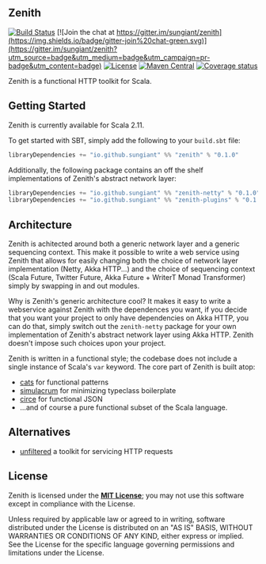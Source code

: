 ## Zenith

[![Build Status](https://travis-ci.org/sungiant/zenith.png?branch=master)](https://travis-ci.org/sungiant/zenith)
[![Join the chat at https://gitter.im/sungiant/zenith](https://img.shields.io/badge/gitter-join%20chat-green.svg)](https://gitter.im/sungiant/zenith?utm_source=badge&utm_medium=badge&utm_campaign=pr-badge&utm_content=badge)
[![License](https://img.shields.io/badge/license-MIT-lightgrey.svg)](https://raw.githubusercontent.com/sungiant/zenith/master/LICENSE)
[![Maven Central](https://img.shields.io/maven-central/v/io.github.sungiant/zenith_2.11.svg)](https://maven-badges.herokuapp.com/maven-central/io.github.sungiant/zenith_2.11)
[![Coverage status](https://img.shields.io/codecov/c/github/sungiant/zenith/master.svg)](https://codecov.io/github/sungiant/zenith)

Zenith is a functional HTTP toolkit for Scala.

## Getting Started

Zenith is currently available for Scala 2.11.

To get started with SBT, simply add the following to your `build.sbt` file:

```scala
libraryDependencies += "io.github.sungiant" %% "zenith" % "0.1.0"
```

Additionally, the following package contains an off the shelf implementations of Zenith's abstract network layer:

```scala
libraryDependencies += "io.github.sungiant" %% "zenith-netty" % "0.1.0"
libraryDependencies += "io.github.sungiant" %% "zenith-plugins" % "0.1.0"
```

## Architecture

Zenith is achitected around both a generic network layer and a generic sequencing context.  This make it possible to write a web service using Zenith that allows for easily changing both the choice of network layer implementation (Netty, Akka HTTP...) and the choice of sequencing context (Scala Future, Twitter Future, Akka Future + WriterT Monad Transformer) simply by swapping in and out modules.

Why is Zenith's generic architecture cool?  It makes it easy to write a webservice against Zenith with the dependences you want, if you decide that you want your project to only have dependencies on Akka HTTP, you can do that, simply switch out the `zenith-netty` package for your own implementation of Zenith's abstract network layer using Akka HTTP.  Zenith doesn't impose such choices upon your project. 

Zenith is written in a functional style; the codebase does not include a single instance of Scala's `var` keyword.  The core part of Zenith is built atop:

 * [cats](https://github.com/typelevel/cats) for functional patterns
 * [simulacrum](https://github.com/mpilquist/simulacrum) for minimizing typeclass boilerplate
 * [circe](https://github.com/travisbrown/circe) for functional JSON
 * ...and of course a pure functional subset of the Scala language.

## Alternatives

* [unfiltered](http://unfiltered.databinder.net/Unfiltered.html) a toolkit for servicing HTTP requests

## License

Zenith is licensed under the **[MIT License][mit]**; you may not use this software except in compliance with the License.

Unless required by applicable law or agreed to in writing, software
distributed under the License is distributed on an "AS IS" BASIS,
WITHOUT WARRANTIES OR CONDITIONS OF ANY KIND, either express or implied.
See the License for the specific language governing permissions and
limitations under the License.

[mit]: https://raw.githubusercontent.com/sungiant/zenith/master/LICENSE
